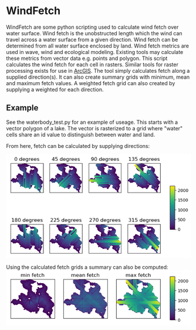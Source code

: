 # WindFetch
WindFetch are some python scripting used to calculate wind fetch over water surface. Wind fetch is the unobstructed length which the wind can travel across a water surface from a given direction. Wind fetch can be determined from all water surface enclosed by land. Wind fetch metrics are used in wave, wind and ecological modeling. Existing tools may calculate these metrics from vector data e.g. points and polygon. This script calculates the wind fetch for each cell in rasters. Similar tools for raster processing exists for use in [ArcGIS](https://umesc.usgs.gov/management/dss/wind_fetch_wave_models_2012update.html). The tool simply calculates fetch along a supplied direction(s). It can also create summary grids with minimum, mean and maximum fetch values. A weighted fetch grid can also created by supplying a weighted for each direction.

## Example 
See the waterbody_test.py for an example of useage. This starts with a vector polygon of a lake. The vector is rasterized to a grid where "water" cells share an id value to distinguish between water and land.

From here, fetch can be calculated by supplying directions:
 
![alt text](https://github.com/KennethTM/WindFetch/blob/master/test_files/gurre_lake_fetch.png)

Using the calculated fetch grids a summary can also be computed:  
![alt text](https://github.com/KennethTM/WindFetch/blob/master/test_files/gurre_lake_fetch_summary.png)
